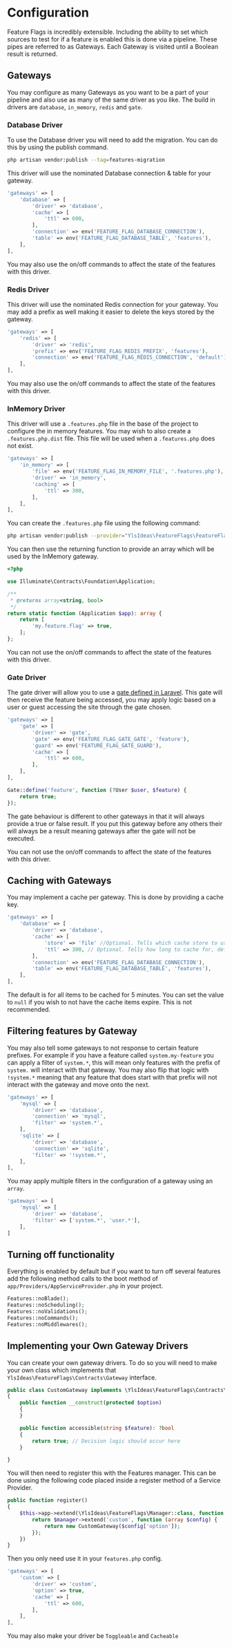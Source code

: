 # Configuration

Feature Flags is incredibly extensible. Including the ability to set which sources to test for if a feature is enabled
this is done via a pipeline. These pipes are referred to as Gateways. Each Gateway is visited until a Boolean result
is returned.

## Gateways

You may configure as many Gateways as you want to be a part of your pipeline and also use as many of the same driver as
you like. The build in drivers are `database`, `in_memory`, `redis` and `gate`.

### Database Driver
To use the Database driver you will need to add the migration. You can do this by
using the publish command.

```bash
php artisan vendor:publish --tag=features-migration
```

This driver will use the nominated Database connection & table for your gateway.

```php
'gateways' => [
    'database' => [
        'driver' => 'database',
        'cache' => [
            'ttl' => 600,
        ],
        'connection' => env('FEATURE_FLAG_DATABASE_CONNECTION'),
        'table' => env('FEATURE_FLAG_DATABASE_TABLE', 'features'),
    ],
],
```

You may also use the on/off commands to affect the state of the features with this driver.

### Redis Driver

This driver will use the nominated Redis connection for your gateway. You may add a prefix as well
making it easier to delete the keys stored by the gateway.

```php
'gateways' => [
    'redis' => [
        'driver' => 'redis',
        'prefix' => env('FEATURE_FLAG_REDIS_PREFIX', 'features'),
        'connection' => env('FEATURE_FLAG_REDIS_CONNECTION', 'default'),
    ],
],
```

You may also use the on/off commands to affect the state of the features with this driver.

### InMemory Driver

This driver will use a `.features.php` file in the base of the project to configure the in memory features.
You may wish to also create a `.features.php.dist` file. This file will be used when a `.features.php` does not
exist.

```php
'gateways' => [
    'in_memory' => [
        'file' => env('FEATURE_FLAG_IN_MEMORY_FILE', '.features.php'),
        'driver' => 'in_memory',
        'caching' => [
            'ttl' => 300,
        ],
    ],
],
```

You can create the `.features.php` file using the following command:

```bash
php artisan vendor:publish --provider="YlsIdeas\FeatureFlags\FeatureFlagsServiceProvider" --tag=inmemory-config
```

You can then use the returning function to provide an array which will be used by the InMemory gateway.

```php
<?php

use Illuminate\Contracts\Foundation\Application;

/**
 * @returns array<string, bool>
 */
return static function (Application $app): array {
    return [
        'my.feature.flag' => true,
    ];
};
```

You can not use the on/off commands to affect the state of the features with this driver.

### Gate Driver

The gate driver will allow you to use a [gate defined in Laravel](https://laravel.com/docs/9.x/authorization#gates).
This gate will then receive the feature being accessed, you may apply logic based on a user or guest accessing the site through
the gate chosen.

```php
'gateways' => [
    'gate' => [
        'driver' => 'gate',
        'gate' => env('FEATURE_FLAG_GATE_GATE', 'feature'),
        'guard' => env('FEATURE_FLAG_GATE_GUARD'),
        'cache' => [
            'ttl' => 600,
        ],
    ],
],
```

```php
Gate::define('feature', function (?User $user, $feature) {
    return true;
});
```

The gate behaviour is different to other gateways in that it will always provide a true or false result. If you put this
gateway before any others their will always be a result meaning gateways after the gate will not be executed.

You can not use the on/off commands to affect the state of the features with this driver.

## Caching with Gateways

You may implement a cache per gateway. This is done by providing a cache key.

```php
'gateways' => [
    'database' => [
        'driver' => 'database',
        'cache' => [
            'store' => 'file' //Optional. Tells which cache store to use, will otherwise use the default cache.
            'ttl' => 300, // Optional. Tells how long to cache for, defaults to 5 minutes.
        ],
        'connection' => env('FEATURE_FLAG_DATABASE_CONNECTION'),
        'table' => env('FEATURE_FLAG_DATABASE_TABLE', 'features'),
    ],
],
```

The default is for all items to be cached for 5 minutes. You can set the value to `null` if you wish
to not have the cache items expire. This is not recommended.

## Filtering features by Gateway

You may also tell some gateways to not response to certain feature prefixes. For example
if you have a feature called `system.my-feature` you can apply a filter of `system.*`, this
will mean only features with the prefix of `system.` will interact with that gateway.
You may also flip that logic with `!system.*` meaning that any feature that does start with
that prefix will not interact with the gateway and move onto the next.

```php
'gateways' => [
    'mysql' => [
        'driver' => 'database',
        'connection' => 'mysql',
        'filter' => 'system.*',
    ],
    'sqlite' => [
        'driver' => 'database',
        'connection' => 'sqlite',
        'filter' => '!system.*',
    ],
],
```

You may apply multiple filters in the configuration of a gateway using an `array`.

```php
'gateways' => [
    'mysql' => [
        'driver' => 'database',
        'filter' => ['system.*', 'user.*'],
    ],
]
```

## Turning off functionality

Everything is enabled by default but if you want to turn off several features add the following method calls
to the boot method of `app/Providers/AppServiceProvider.php` in your project.

```php
Features::noBlade();
Features::noScheduling();
Features::noValidations();
Features::noCommands();
Features::noMiddlewares();
```

## Implementing your Own Gateway Drivers

You can create your own gateway drivers. To do so you will need to make your own class
which implements that `YlsIdeas\FeatureFlags\Contracts\Gateway` interface.

```php
public class CustomGateway implements \YlsIdeas\FeatureFlags\Contracts\Gateway
{
    public function __construct(protected $option)
    {
    }

    public function accessible(string $feature): ?bool
    {
        return true; // Decision logic should occur here
    }

}
```

You will then need to register this with the Features manager. This can be done
using the following code placed inside a register method of a Service Provider.

```php
public function register()
{
    $this->app->extend(\YlsIdeas\FeatureFlags\Manager::class, function (\YlsIdeas\FeatureFlags\Manager $manager) {
        return $manager->extend('custom', function (array $config) {
            return new CustomGateway($config['option']);
        });
    })
}
```

Then you only need use it in your `features.php` config.

```php
'gateways' => [
    'custom' => [
        'driver' => 'custom',
        'option' => true,
        'cache' => [
            'ttl' => 600,
        ],
    ],
],
```

You may also make your driver be `Toggleable` and `Cacheable`
